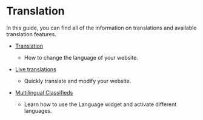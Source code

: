 # Translation

In this guide, you can find all of the information on translations and available translation features.


*   [Translation](Translation-change-language-of-the-site.md)
      -    How to change the language of your website.

*   [Live translations](Translation-live-translation.md)
    -    Quickly translate and modify your website.

*   [Multilingual Classifieds](Translations-how-have-amultilingual-classfied.md)
     -   Learn how to use the Language widget and activate different languages.

